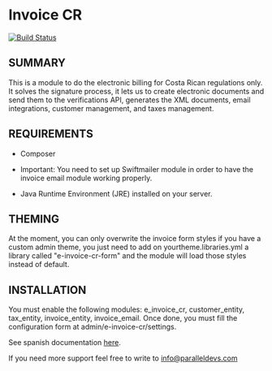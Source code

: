 # Invoice CR

[![Build Status](https://travis-ci.org/ParallelDevs/e_invoice_cr.svg?branch=develop)](https://travis-ci.org/ParallelDevs/e_invoice_cr)

## SUMMARY

This is a module to do the electronic billing for Costa Rican regulations only.
It solves the signature process, it lets us to create electronic documents and
send them to the verifications API, generates the XML documents,
email integrations, customer management, and taxes management.

## REQUIREMENTS

* Composer

* Important: You need to set up Swiftmailer module in order to have the invoice
email module working properly.

* Java Runtime Environment (JRE) installed on your server.

## THEMING
At the moment, you can only overwrite the invoice form styles
if you have a custom admin theme, you just need to add
on yourtheme.libraries.yml a library called "e-invoice-cr-form"
and the module will load those styles instead of default.

## INSTALLATION
You must enable the following modules: e_invoice_cr, customer_entity,
tax_entity, invoice_entity, invoice_email. Once done, you must fill
the configuration form at admin/e-invoice-cr/settings.

See spanish documentation
[here](https://docs.google.com/document/d/1SNvUe5eaaEs76PW49B9JeJ-v2NW09Kf-aqb1LaPj9yE/edit?usp=sharing).

If you need more support feel free to write
to info@paralleldevs.com
